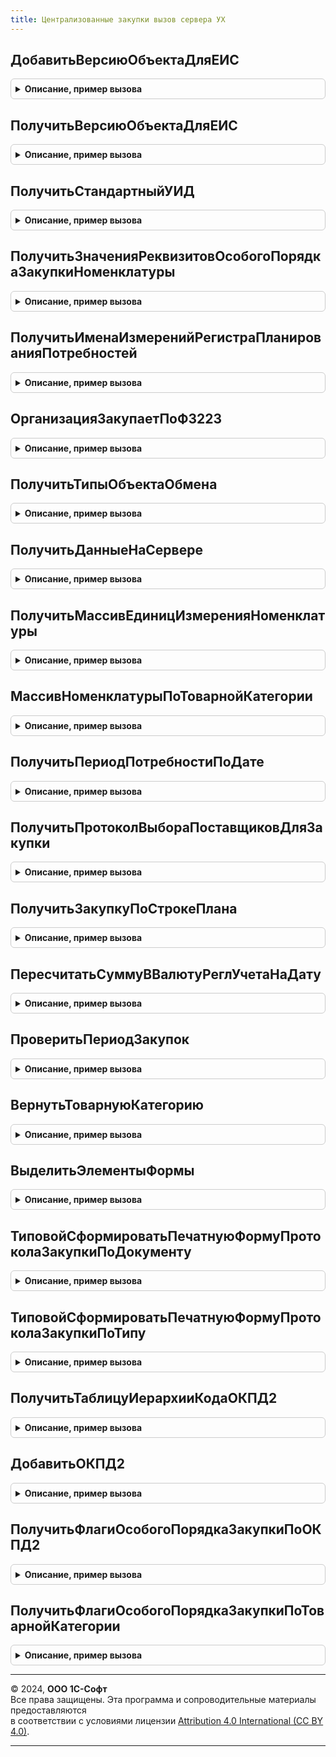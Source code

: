 ```yaml
---
title: Централизованные закупки вызов сервера УХ
---
```



## ДобавитьВерсиюОбъектаДляЕИС
<details style="margin: 1em 0; padding: 0.5em; border: 1px solid #ccc; border-radius: 6px;">

<summary style="font-weight: bold; cursor: pointer;">Описание, пример вызова</summary>

```bsl


// Добавляет новую запись в регистр сведений ВерсииОбъектовДляЕИС. Номер версии увеличивает на единицу.
// Если версий небыло, то номер устанавливаем в единицу.
// Параметры:
//	Ссылка - ОпределяемыйТип.ОбъектыЦУЗОбменаСЭТП_УХ.
//	ОбоснованиеИзменений - Строка(2000). Непустая строка с причиной изменений.
// Возвращает:
//	Число - номер добавленой версии.
//
Функция ДобавитьВерсиюОбъектаДляЕИС(Ссылка, ОбоснованиеИзменений) Экспорт
```

Пример вызова
```bsl
Результат = ЦентрализованныеЗакупкиВызовСервераУХ.ДобавитьВерсиюОбъектаДляЕИС(Ссылка, ОбоснованиеИзменений) 
```
</details>

## ПолучитьВерсиюОбъектаДляЕИС
<details style="margin: 1em 0; padding: 0.5em; border: 1px solid #ccc; border-radius: 6px;">

<summary style="font-weight: bold; cursor: pointer;">Описание, пример вызова</summary>

```bsl

// Получить номер версии объекта для ЕИС.
// Параметры:
//	Ссылка - ОпределяемыйТип.ОбъектыЦУЗОбменаСЭТП_УХ.
//
// Возвращает:
//	Структура с описанием последней версии:
//		НомерВерсии - Число. Номер последней версии. Если версий нет, то 0.
//		ОбоснованиеИзменений - Строка(2000). Обоснование внесения изменения при создании версии.
//		Дата - Дата+Время - универсальные дата и время создания версии.
//
Функция ПолучитьВерсиюОбъектаДляЕИС(Ссылка) Экспорт
```

Пример вызова
```bsl
Результат = ЦентрализованныеЗакупкиВызовСервераУХ.ПолучитьВерсиюОбъектаДляЕИС(Ссылка) 
```
</details>

## ПолучитьСтандартныйУИД
<details style="margin: 1em 0; padding: 0.5em; border: 1px solid #ccc; border-radius: 6px;">

<summary style="font-weight: bold; cursor: pointer;">Описание, пример вызова</summary>

```bsl


// Возвращает стандартный идентификатор объекта в виде строки.
//
Функция ПолучитьСтандартныйУИД(Объект) Экспорт
```

Пример вызова
```bsl
Результат = ЦентрализованныеЗакупкиВызовСервераУХ.ПолучитьСтандартныйУИД(Объект) 
```
</details>

## ПолучитьЗначенияРеквизитовОсобогоПорядкаЗакупкиНоменклатуры
<details style="margin: 1em 0; padding: 0.5em; border: 1px solid #ccc; border-radius: 6px;">

<summary style="font-weight: bold; cursor: pointer;">Описание, пример вызова</summary>

```bsl

// Возвращает ресурсы регистра сведений НоменклатураСОсобымПорядкомЗакупки
//  наиболее подходящие под номенклатуру и текущие настройки.
//
// Параметры:
//  Номенклатура - СправочникСсылка.Номенклатура|
//				   СправочникСсылка.ТоварныеКатегории - позиция номенклатуры
//						или товарная категория, для которой нужно определить
//						флаги особого порядка закупки.
//
// Возвращаемое значение:
//	- Структура с ресурсами регистра сведений НоменклатураСОсобымПорядкомЗакупки.
//	- Неопределено - не удалось найти настройку регламентирующую закупку
//					 переданной номенклатуры.
//
Функция ПолучитьЗначенияРеквизитовОсобогоПорядкаЗакупкиНоменклатуры(Номенклатура) Экспорт
```

Пример вызова
```bsl
Результат = ЦентрализованныеЗакупкиВызовСервераУХ.ПолучитьЗначенияРеквизитовОсобогоПорядкаЗакупкиНоменклатуры(Номенклатура) 
```
</details>

## ПолучитьИменаИзмеренийРегистраПланированияПотребностей
<details style="margin: 1em 0; padding: 0.5em; border: 1px solid #ccc; border-radius: 6px;">

<summary style="font-weight: bold; cursor: pointer;">Описание, пример вызова</summary>

```bsl


Функция ПолучитьИменаИзмеренийРегистраПланированияПотребностей() Экспорт
```

Пример вызова
```bsl
Результат = ЦентрализованныеЗакупкиВызовСервераУХ.ПолучитьИменаИзмеренийРегистраПланированияПотребностей() 
```
</details>

## ОрганизацияЗакупаетПоФЗ223
<details style="margin: 1em 0; padding: 0.5em; border: 1px solid #ccc; border-radius: 6px;">

<summary style="font-weight: bold; cursor: pointer;">Описание, пример вызова</summary>

```bsl

Функция ОрганизацияЗакупаетПоФЗ223(Организация) Экспорт
```

Пример вызова
```bsl
Результат = ЦентрализованныеЗакупкиВызовСервераУХ.ОрганизацияЗакупаетПоФЗ223(Организация) 
```
</details>

## ПолучитьТипыОбъектаОбмена
<details style="margin: 1em 0; padding: 0.5em; border: 1px solid #ccc; border-radius: 6px;">

<summary style="font-weight: bold; cursor: pointer;">Описание, пример вызова</summary>

```bsl

// Получить массив с типами, которые входят в определяемый тип "ОбъектыЦУЗОбменаСЭТП_УХ"
Функция ПолучитьТипыОбъектаОбмена() Экспорт
```

Пример вызова
```bsl
Результат = ЦентрализованныеЗакупкиВызовСервераУХ.ПолучитьТипыОбъектаОбмена() 
```
</details>

## ПолучитьДанныеНаСервере
<details style="margin: 1em 0; padding: 0.5em; border: 1px solid #ccc; border-radius: 6px;">

<summary style="font-weight: bold; cursor: pointer;">Описание, пример вызова</summary>

```bsl

Функция ПолучитьДанныеНаСервере(ДанныеДляПолучения) Экспорт
```

Пример вызова
```bsl
Результат = ЦентрализованныеЗакупкиВызовСервераУХ.ПолучитьДанныеНаСервере(ДанныеДляПолучения) 
```
</details>

## ПолучитьМассивЕдиницИзмеренияНоменклатуры
<details style="margin: 1em 0; padding: 0.5em; border: 1px solid #ccc; border-radius: 6px;">

<summary style="font-weight: bold; cursor: pointer;">Описание, пример вызова</summary>

```bsl

Функция ПолучитьМассивЕдиницИзмеренияНоменклатуры(Номенклатура) Экспорт
```

Пример вызова
```bsl
Результат = ЦентрализованныеЗакупкиВызовСервераУХ.ПолучитьМассивЕдиницИзмеренияНоменклатуры(Номенклатура) 
```
</details>

## МассивНоменклатурыПоТоварнойКатегории
<details style="margin: 1em 0; padding: 0.5em; border: 1px solid #ccc; border-radius: 6px;">

<summary style="font-weight: bold; cursor: pointer;">Описание, пример вызова</summary>

```bsl

Функция МассивНоменклатурыПоТоварнойКатегории(ТоварнаяКатегория) Экспорт
```

Пример вызова
```bsl
Результат = ЦентрализованныеЗакупкиВызовСервераУХ.МассивНоменклатурыПоТоварнойКатегории(ТоварнаяКатегория) 
```
</details>

## ПолучитьПериодПотребностиПоДате
<details style="margin: 1em 0; padding: 0.5em; border: 1px solid #ccc; border-radius: 6px;">

<summary style="font-weight: bold; cursor: pointer;">Описание, пример вызова</summary>

```bsl

Функция ПолучитьПериодПотребностиПоДате(ДатаДоговора) Экспорт
```

Пример вызова
```bsl
Результат = ЦентрализованныеЗакупкиВызовСервераУХ.ПолучитьПериодПотребностиПоДате(ДатаДоговора) 
```
</details>

## ПолучитьПротоколВыбораПоставщиковДляЗакупки
<details style="margin: 1em 0; padding: 0.5em; border: 1px solid #ccc; border-radius: 6px;">

<summary style="font-weight: bold; cursor: pointer;">Описание, пример вызова</summary>

```bsl

Функция ПолучитьПротоколВыбораПоставщиковДляЗакупки(ЗакупочнаяПроцедура) Экспорт
```

Пример вызова
```bsl
Результат = ЦентрализованныеЗакупкиВызовСервераУХ.ПолучитьПротоколВыбораПоставщиковДляЗакупки(ЗакупочнаяПроцедура) 
```
</details>

## ПолучитьЗакупкуПоСтрокеПлана
<details style="margin: 1em 0; padding: 0.5em; border: 1px solid #ccc; border-radius: 6px;">

<summary style="font-weight: bold; cursor: pointer;">Описание, пример вызова</summary>

```bsl

Функция ПолучитьЗакупкуПоСтрокеПлана(СтрокаПланаЗакупок, Ошибки) Экспорт
```

Пример вызова
```bsl
Результат = ЦентрализованныеЗакупкиВызовСервераУХ.ПолучитьЗакупкуПоСтрокеПлана(СтрокаПланаЗакупок, Ошибки) 
```
</details>

## ПересчитатьСуммуВВалютуРеглУчетаНаДату
<details style="margin: 1em 0; padding: 0.5em; border: 1px solid #ccc; border-radius: 6px;">

<summary style="font-weight: bold; cursor: pointer;">Описание, пример вызова</summary>

```bsl

// Пересчитывает сумму из валюты в валюту регламентированного учета
//  на указанную дату.
//
// Параметры:
//  Валюта		 - СправочникСсылка.Валюты	 - валюта в которой
//					выражена сумма.
//  ДатаКурса	 - Дата	 - дата на которую брать курс.
//  Сумма		 - Число	 - сумма в валюте для пересчета.
//
// Возвращает:
//	Сумма в валюте регламентированного учета.
//
Функция ПересчитатьСуммуВВалютуРеглУчетаНаДату(Валюта, ДатаКурса, Сумма) Экспорт
```

Пример вызова
```bsl
Результат = ЦентрализованныеЗакупкиВызовСервераУХ.ПересчитатьСуммуВВалютуРеглУчетаНаДату(Валюта, ДатаКурса, Сумма) 
```
</details>

## ПроверитьПериодЗакупок
<details style="margin: 1em 0; padding: 0.5em; border: 1px solid #ccc; border-radius: 6px;">

<summary style="font-weight: bold; cursor: pointer;">Описание, пример вызова</summary>

```bsl

// Проверяет корректность периодов начала и окончания закупок.
//
// Параметры:
//  ПериодЗакупокНачало		 - СправчоникСсылка.Периоды	 - период начала.
//  ПериодЗакупокОкончание	 - СправчоникСсылка.Периоды	 - период окончания
//
// Возвращаемое значение:
//   - Строка - текст сообщения ошибки. Если ошибок нет,
//				то возвращает пустую строку.
//
Функция ПроверитьПериодЗакупок(ПериодЗакупокНачало, ПериодЗакупокОкончание) Экспорт
```

Пример вызова
```bsl
Результат = ЦентрализованныеЗакупкиВызовСервераУХ.ПроверитьПериодЗакупок(ПериодЗакупокНачало, ПериодЗакупокОкончание) 
```
</details>

## ВернутьТоварнуюКатегорию
<details style="margin: 1em 0; padding: 0.5em; border: 1px solid #ccc; border-radius: 6px;">

<summary style="font-weight: bold; cursor: pointer;">Описание, пример вызова</summary>

```bsl

// Возвращает товарную категорию номенклатуры из массива МассивНоменклатураВход.
// Если несколько - возвращает любую.
Функция ВернутьТоварнуюКатегорию(МассивНоменклатураВход) Экспорт
```

Пример вызова
```bsl
Результат = ЦентрализованныеЗакупкиВызовСервераУХ.ВернутьТоварнуюКатегорию(МассивНоменклатураВход) 
```
</details>

## ВыделитьЭлементыФормы
<details style="margin: 1em 0; padding: 0.5em; border: 1px solid #ccc; border-radius: 6px;">

<summary style="font-weight: bold; cursor: pointer;">Описание, пример вызова</summary>

```bsl


Процедура ВыделитьЭлементыФормы(Форма, мИменаЭлементов, Оформление) Экспорт
```

Пример вызова
```bsl
ЦентрализованныеЗакупкиВызовСервераУХ.ВыделитьЭлементыФормы(Форма, мИменаЭлементов, Оформление) 
```
</details>

## ТиповойСформироватьПечатнуюФормуПротоколаЗакупкиПоДокументу
<details style="margin: 1em 0; padding: 0.5em; border: 1px solid #ccc; border-radius: 6px;">

<summary style="font-weight: bold; cursor: pointer;">Описание, пример вызова</summary>

```bsl


// Возвращает печатную форму протокола.
// См. ЦентрализованныеЗакупкиКлиентУХ.ТиповаяПечатьПротоколаЗакупкиПоДокументу().
//
Функция ТиповойСформироватьПечатнуюФормуПротоколаЗакупкиПоДокументу( Экспорт
```

Пример вызова
```bsl
Результат = ЦентрализованныеЗакупкиВызовСервераУХ.ТиповойСформироватьПечатнуюФормуПротоколаЗакупкиПоДокументу();
```
</details>

## ТиповойСформироватьПечатнуюФормуПротоколаЗакупкиПоТипу
<details style="margin: 1em 0; padding: 0.5em; border: 1px solid #ccc; border-radius: 6px;">

<summary style="font-weight: bold; cursor: pointer;">Описание, пример вызова</summary>

```bsl

// Возвращает печатную форму протокола.
// См. ЦентрализованныеЗакупкиКлиентУХ.ТиповаяПечатьПротоколаЗакупкиПоТипу().
//
Функция ТиповойСформироватьПечатнуюФормуПротоколаЗакупкиПоТипу( Экспорт
```

Пример вызова
```bsl
Результат = ЦентрализованныеЗакупкиВызовСервераУХ.ТиповойСформироватьПечатнуюФормуПротоколаЗакупкиПоТипу();
```
</details>

## ПолучитьТаблицуИерархииКодаОКПД2
<details style="margin: 1em 0; padding: 0.5em; border: 1px solid #ccc; border-radius: 6px;">

<summary style="font-weight: bold; cursor: pointer;">Описание, пример вызова</summary>

```bsl


Функция ПолучитьТаблицуИерархииКодаОКПД2(КодОКПД2) Экспорт
```

Пример вызова
```bsl
Результат = ЦентрализованныеЗакупкиВызовСервераУХ.ПолучитьТаблицуИерархииКодаОКПД2(КодОКПД2));
```
</details>

## ДобавитьОКПД2
<details style="margin: 1em 0; padding: 0.5em; border: 1px solid #ccc; border-radius: 6px;">

<summary style="font-weight: bold; cursor: pointer;">Описание, пример вызова</summary>

```bsl

Процедура ДобавитьОКПД2(ТаблицаОКПД2, КодОКПД2) Экспорт
```

Пример вызова
```bsl
ЦентрализованныеЗакупкиВызовСервераУХ.ДобавитьОКПД2(ТаблицаОКПД2, КодОКПД2));
```
</details>

## ПолучитьФлагиОсобогоПорядкаЗакупкиПоОКПД2
<details style="margin: 1em 0; padding: 0.5em; border: 1px solid #ccc; border-radius: 6px;">

<summary style="font-weight: bold; cursor: pointer;">Описание, пример вызова</summary>

```bsl

Функция ПолучитьФлагиОсобогоПорядкаЗакупкиПоОКПД2(КодОКПД2) Экспорт
```

Пример вызова
```bsl
Результат = ЦентрализованныеЗакупкиВызовСервераУХ.ПолучитьФлагиОсобогоПорядкаЗакупкиПоОКПД2(КодОКПД2));
```
</details>

## ПолучитьФлагиОсобогоПорядкаЗакупкиПоТоварнойКатегории
<details style="margin: 1em 0; padding: 0.5em; border: 1px solid #ccc; border-radius: 6px;">

<summary style="font-weight: bold; cursor: pointer;">Описание, пример вызова</summary>

```bsl

Функция ПолучитьФлагиОсобогоПорядкаЗакупкиПоТоварнойКатегории(Номенклатура) Экспорт
```

Пример вызова
```bsl
Результат = ЦентрализованныеЗакупкиВызовСервераУХ.ПолучитьФлагиОсобогоПорядкаЗакупкиПоТоварнойКатегории(Номенклатура));
```
</details>

---

© 2024, **ООО 1С-Софт**  
Все права защищены. Эта программа и сопроводительные материалы предоставляются  
в соответствии с условиями лицензии [Attribution 4.0 International (CC BY 4.0)](https://creativecommons.org/licenses/by/4.0/legalcode).

---
